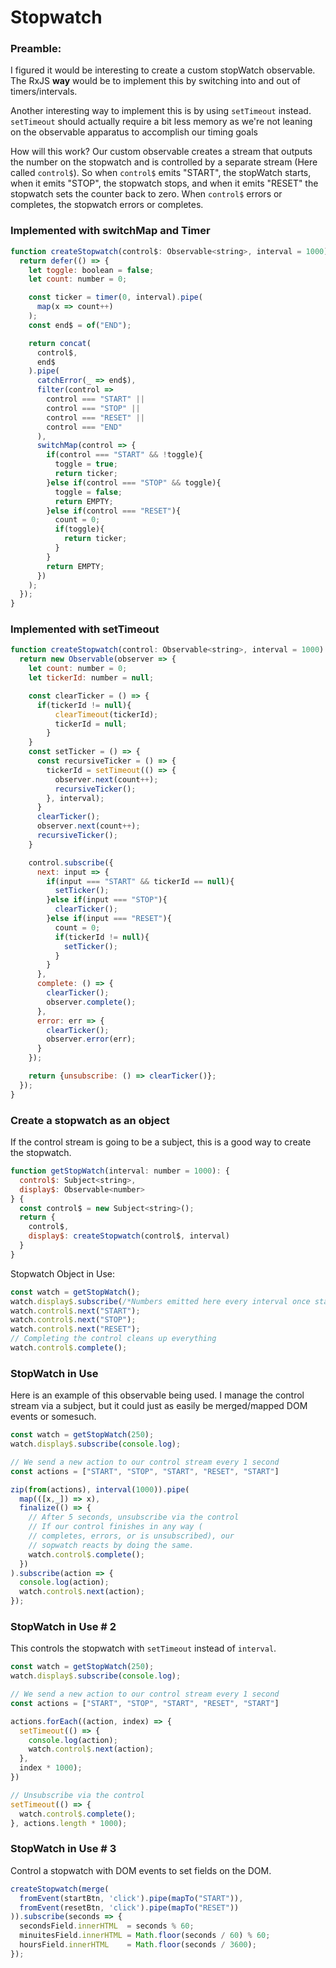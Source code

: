 # Stopwatch

### Preamble:

I figured it would be interesting to create a custom stopWatch observable. The RxJS **way** would be to implement this by switching into and out of timers/intervals.

Another interesting way to implement this is by using `setTimeout` instead. `setTimeout` should actually require a bit less memory as we're not leaning on the observable apparatus to accomplish our timing goals

How will this work? Our custom observable creates a stream that outputs the number on the stopwatch and is controlled by a separate stream (Here called `control$`). So when `control$` emits "START", the stopWatch starts, when it emits "STOP", the stopwatch stops, and when it emits "RESET" the stopwatch sets the counter back to zero. When `control$` errors or completes, the stopwatch errors or completes.

### Implemented with switchMap and Timer

```JavaScript
function createStopwatch(control$: Observable<string>, interval = 1000): Observable<number>{
  return defer(() => {
    let toggle: boolean = false;
    let count: number = 0;

    const ticker = timer(0, interval).pipe(
      map(x => count++)
    );
    const end$ = of("END");

    return concat(
      control$,
      end$
    ).pipe(
      catchError(_ => end$),
      filter(control => 
        control === "START" ||
        control === "STOP" ||
        control === "RESET" ||
        control === "END"
      ),
      switchMap(control => {
        if(control === "START" && !toggle){
          toggle = true;
          return ticker;
        }else if(control === "STOP" && toggle){
          toggle = false;
          return EMPTY;
        }else if(control === "RESET"){
          count = 0;
          if(toggle){
            return ticker;
          }
        }
        return EMPTY;
      })
    );
  });
}
```

### Implemented with setTimeout

```JavaScript
function createStopwatch(control: Observable<string>, interval = 1000): Observable<number> {
  return new Observable(observer => {
    let count: number = 0;
    let tickerId: number = null;

    const clearTicker = () => {
      if(tickerId != null){
          clearTimeout(tickerId);
          tickerId = null;
        }
    }
    const setTicker = () => {
      const recursiveTicker = () => {
        tickerId = setTimeout(() => {
          observer.next(count++);
          recursiveTicker();
        }, interval);
      }
      clearTicker();
      observer.next(count++);
      recursiveTicker();
    }

    control.subscribe({
      next: input => {
        if(input === "START" && tickerId == null){
          setTicker();
        }else if(input === "STOP"){
          clearTicker();
        }else if(input === "RESET"){
          count = 0;
          if(tickerId != null){
            setTicker();
          }
        }
      },
      complete: () => {
        clearTicker();
        observer.complete();
      },
      error: err => {
        clearTicker();
        observer.error(err);
      }
    });

    return {unsubscribe: () => clearTicker()};
  });
}
```    

### Create a stopwatch as an object

If the control stream is going to be a subject, this is a good way to create the stopwatch.

```JavaScript
function getStopWatch(interval: number = 1000): {
  control$: Subject<string>, 
  display$: Observable<number>
} {
  const control$ = new Subject<string>();
  return {
    control$,
    display$: createStopwatch(control$, interval)
  }
}
```

Stopwatch Object in Use:
```JavaScript
const watch = getStopWatch();
watch.display$.subscribe(/*Numbers emitted here every interval once started by control$*/);
watch.control$.next("START");
watch.control$.next("STOP");
watch.control$.next("RESET");
// Completing the control cleans up everything
watch.control$.complete();
```

### StopWatch in Use

Here is an example of this observable being used. I manage the control stream via a subject, but it could just as easily be merged/mapped DOM events or somesuch. 

```JavaScript
const watch = getStopWatch(250);
watch.display$.subscribe(console.log);

// We send a new action to our control stream every 1 second
const actions = ["START", "STOP", "START", "RESET", "START"]

zip(from(actions), interval(1000)).pipe(
  map(([x,_]) => x),
  finalize(() => {
    // After 5 seconds, unsubscribe via the control
    // If our control finishes in any way (
    // completes, errors, or is unsubscribed), our
    // sopwatch reacts by doing the same.
    watch.control$.complete();
  })
).subscribe(action => {
  console.log(action);
  watch.control$.next(action);
});
```

### StopWatch in Use # 2

This controls the stopwatch with `setTimeout` instead of `interval`.

```JavaScript
const watch = getStopWatch(250);
watch.display$.subscribe(console.log);

// We send a new action to our control stream every 1 second
const actions = ["START", "STOP", "START", "RESET", "START"]

actions.forEach((action, index) => {
  setTimeout(() => {
    console.log(action);
    watch.control$.next(action);
  },
  index * 1000);
})

// Unsubscribe via the control
setTimeout(() => {
  watch.control$.complete();
}, actions.length * 1000);
```

### StopWatch in Use # 3

Control a stopwatch with DOM events to set fields on the DOM.

```TypeScript
createStopwatch(merge(
  fromEvent(startBtn, 'click').pipe(mapTo("START")),
  fromEvent(resetBtn, 'click').pipe(mapTo("RESET"))
)).subscribe(seconds => {
  secondsField.innerHTML  = seconds % 60;
  minuitesField.innerHTML = Math.floor(seconds / 60) % 60;
  hoursField.innerHTML    = Math.floor(seconds / 3600);
});
```
